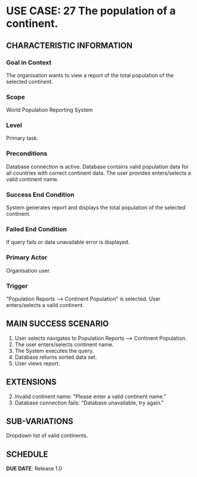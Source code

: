 # USE CASE: 27 The population of a continent.

## CHARACTERISTIC INFORMATION

### Goal in Context

The organisation wants to view a report of the total population of the selected continent.

### Scope

World Population Reporting System

### Level

Primary task.

### Preconditions

Database connection is active.
Database contains valid population data for all countries with correct continent data.
The user provides enters/selects a valid continent name.

### Success End Condition

System generates report and displays the total population of the selected continent.

### Failed End Condition

If query fails or data unavailable error is displayed.

### Primary Actor

Organisation user.

### Trigger

"Population Reports --> Continent Population" is selected.
User enters/selects a valid continent.

## MAIN SUCCESS SCENARIO

1. User selects navigates to Population Reports --> Continent Population.
2. The user enters/selects continent name.
3. The System executes the query.
4. Database returns sorted data set.
5. User views report.

## EXTENSIONS

2. Invalid continent name: "Please enter a valid continent name."
3. Database connection fails: "Database unavailable, try again."

## SUB-VARIATIONS

Dropdown list of valid continents.

## SCHEDULE

**DUE DATE**: Release 1.0
